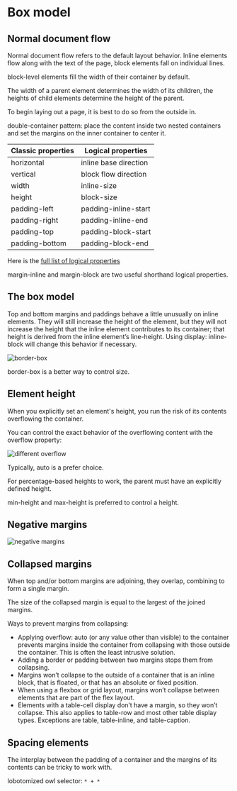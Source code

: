 # Box model

## Normal document flow

Normal document flow refers to the default layout behavior. Inline elements flow along with the text of the page, block elements fall on individual lines.

block-level elements fill the width of their container by default.

The width of a parent element determines the width of its children, the heights of child elements determine the height of the parent.

To begin laying out a page, it is best to do so from the outside in.

double-container pattern: place the content inside two nested containers and set the margins on the inner container to center it.

| Classic properties | Logical properties    |
| ------------------ | --------------------- |
| horizontal         | inline base direction |
| vertical           | block flow direction  |
| width              | inline-size           |
| height             | block-size            |
| padding-left       | padding-inline-start  |
| padding-right      | padding-inline-end    |
| padding-top        | padding-block-start   |
| padding-bottom     | padding-block-end     |

Here is the [full list of logical properties](https://developer.mozilla.org/en-US/docs/Web/CSS/CSS_logical_properties_and_values)

margin-inline and margin-block are two useful shorthand logical properties.

## The box model

Top and bottom margins and paddings behave a little unusually on inline elements. They will still increase the height of the element, but they will not increase the height that the inline element contributes to its container; that height is derived from the inline element’s line-height. Using display: inline-block will change this behavior if necessary.

![border-box](../../assets/image/border-box.png)

border-box is a better way to control size.

## Element height

When you explicitly set an element's height, you run the risk of its contents overflowing the container.

You can control the exact behavior of the overflowing content with the overflow property:

![different overflow](../../assets/image/overflows.png)

Typically, auto is a prefer choice.

For percentage-based heights to work, the parent must have an explicitly defined height.

min-height and max-height is preferred to control a height.

## Negative margins

![negative margins](../../assets/image/negative_margins.png)

## Collapsed margins

When top and/or bottom margins are adjoining, they overlap, combining to form a single margin.

The size of the collapsed margin is equal to the largest of the joined margins.

Ways to prevent margins from collapsing:

- Applying overflow: auto (or any value other than visible) to the container prevents margins inside the container from collapsing with those outside the container. This is often the least intrusive solution.
- Adding a border or padding between two margins stops them from collapsing.
- Margins won’t collapse to the outside of a container that is an inline block, that is floated, or that has an absolute or fixed position.
- When using a flexbox or grid layout, margins won’t collapse between elements that are part of the flex layout.
- Elements with a table-cell display don’t have a margin, so they won’t collapse. This also applies to table-row and most other table display types. Exceptions are table, table-inline, and table-caption.

## Spacing elements

The interplay between the padding of a container and the margins of its contents can be tricky to work with.

lobotomized owl selector: `* + *`
